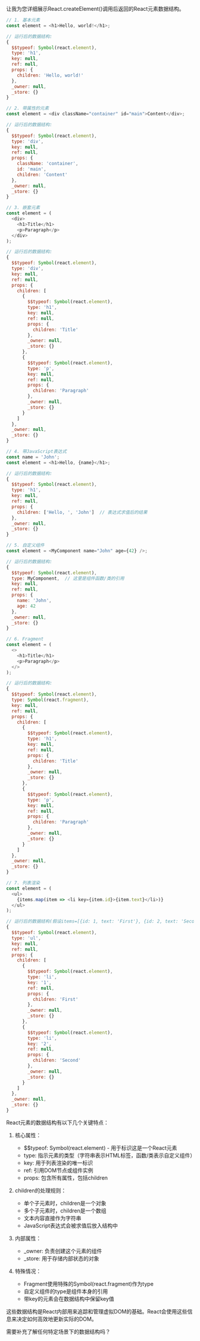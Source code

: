 让我为您详细展示React.createElement()调用后返回的React元素数据结构。

```javascript
// 1. 基本元素
const element = <h1>Hello, world!</h1>;

// 运行后的数据结构:
{
  $$typeof: Symbol(react.element),
  type: 'h1',
  key: null,
  ref: null,
  props: {
    children: 'Hello, world!'
  },
  _owner: null,
  _store: {}
}

// 2. 带属性的元素
const element = <div className="container" id="main">Content</div>;

// 运行后的数据结构:
{
  $$typeof: Symbol(react.element),
  type: 'div',
  key: null,
  ref: null,
  props: {
    className: 'container',
    id: 'main',
    children: 'Content'
  },
  _owner: null,
  _store: {}
}

// 3. 嵌套元素
const element = (
  <div>
    <h1>Title</h1>
    <p>Paragraph</p>
  </div>
);

// 运行后的数据结构:
{
  $$typeof: Symbol(react.element),
  type: 'div',
  key: null,
  ref: null,
  props: {
    children: [
      {
        $$typeof: Symbol(react.element),
        type: 'h1',
        key: null,
        ref: null,
        props: {
          children: 'Title'
        },
        _owner: null,
        _store: {}
      },
      {
        $$typeof: Symbol(react.element),
        type: 'p',
        key: null,
        ref: null,
        props: {
          children: 'Paragraph'
        },
        _owner: null,
        _store: {}
      }
    ]
  },
  _owner: null,
  _store: {}
}

// 4. 带JavaScript表达式
const name = 'John';
const element = <h1>Hello, {name}</h1>;

// 运行后的数据结构:
{
  $$typeof: Symbol(react.element),
  type: 'h1',
  key: null,
  ref: null,
  props: {
    children: ['Hello, ', 'John']  // 表达式求值后的结果
  },
  _owner: null,
  _store: {}
}

// 5. 自定义组件
const element = <MyComponent name="John" age={42} />;

// 运行后的数据结构:
{
  $$typeof: Symbol(react.element),
  type: MyComponent,  // 这里是组件函数/类的引用
  key: null,
  ref: null,
  props: {
    name: 'John',
    age: 42
  },
  _owner: null,
  _store: {}
}

// 6. Fragment
const element = (
  <>
    <h1>Title</h1>
    <p>Paragraph</p>
  </>
);

// 运行后的数据结构:
{
  $$typeof: Symbol(react.element),
  type: Symbol(react.fragment),
  key: null,
  ref: null,
  props: {
    children: [
      {
        $$typeof: Symbol(react.element),
        type: 'h1',
        key: null,
        ref: null,
        props: {
          children: 'Title'
        },
        _owner: null,
        _store: {}
      },
      {
        $$typeof: Symbol(react.element),
        type: 'p',
        key: null,
        ref: null,
        props: {
          children: 'Paragraph'
        },
        _owner: null,
        _store: {}
      }
    ]
  },
  _owner: null,
  _store: {}
}

// 7. 列表渲染
const element = (
  <ul>
    {items.map(item => <li key={item.id}>{item.text}</li>)}
  </ul>
);

// 运行后的数据结构(假设items=[{id: 1, text: 'First'}, {id: 2, text: 'Second'}]):
{
  $$typeof: Symbol(react.element),
  type: 'ul',
  key: null,
  ref: null,
  props: {
    children: [
      {
        $$typeof: Symbol(react.element),
        type: 'li',
        key: '1',
        ref: null,
        props: {
          children: 'First'
        },
        _owner: null,
        _store: {}
      },
      {
        $$typeof: Symbol(react.element),
        type: 'li',
        key: '2',
        ref: null,
        props: {
          children: 'Second'
        },
        _owner: null,
        _store: {}
      }
    ]
  },
  _owner: null,
  _store: {}
}

```

React元素的数据结构有以下几个关键特点：

1. 核心属性：
   - $$typeof: Symbol(react.element) - 用于标识这是一个React元素
   - type: 指示元素的类型（字符串表示HTML标签，函数/类表示自定义组件）
   - key: 用于列表渲染的唯一标识
   - ref: 引用DOM节点或组件实例
   - props: 包含所有属性，包括children

2. children的处理规则：
   - 单个子元素时，children是一个对象
   - 多个子元素时，children是一个数组
   - 文本内容直接作为字符串
   - JavaScript表达式会被求值后放入结构中

3. 内部属性：
   - _owner: 负责创建这个元素的组件
   - _store: 用于存储内部状态的对象

4. 特殊情况：
   - Fragment使用特殊的Symbol(react.fragment)作为type
   - 自定义组件的type是组件本身的引用
   - 带key的元素会在数据结构中保留key值

这些数据结构是React内部用来追踪和管理虚拟DOM的基础。React会使用这些信息来决定如何高效地更新实际的DOM。

需要补充了解任何特定场景下的数据结构吗？